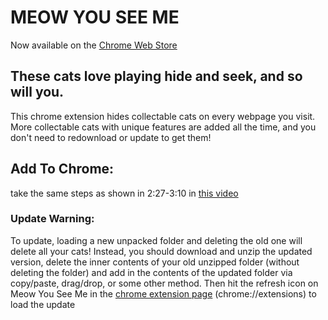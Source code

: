 # MEOW YOU SEE ME
Now available on the [Chrome Web Store](https://chrome.google.com/webstore/detail/meow-you-see-me/ihkongdgoakeofnnepndjmffbpcghgei)
## These cats love playing hide and seek, and so will you.
This chrome extension hides collectable cats on every webpage you visit.
More collectable cats with unique features are added all the time, and you don't need to redownload or update to get them!

## Add To Chrome: 
take the same steps as shown in 2:27-3:10 in [this video](https://www.youtube.com/watch?v=ZM0b95lquso&t=147)
### Update Warning: 
To update, loading a new unpacked folder and deleting the old one will delete all your cats! Instead, you should download and unzip the updated version, delete the inner contents of your old unzipped folder (without deleting the folder) and add in the contents of the updated folder via copy/paste, drag/drop, or some other method. Then hit the refresh icon on Meow You See Me in the [chrome extension page](chrome://extensions) (chrome://extensions) to load the update
